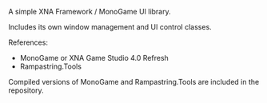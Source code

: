 A simple XNA Framework / MonoGame UI library.

Includes its own window management and UI control classes.

References:
- MonoGame or XNA Game Studio 4.0 Refresh
- Rampastring.Tools

Compiled versions of MonoGame and Rampastring.Tools are included in the repository.